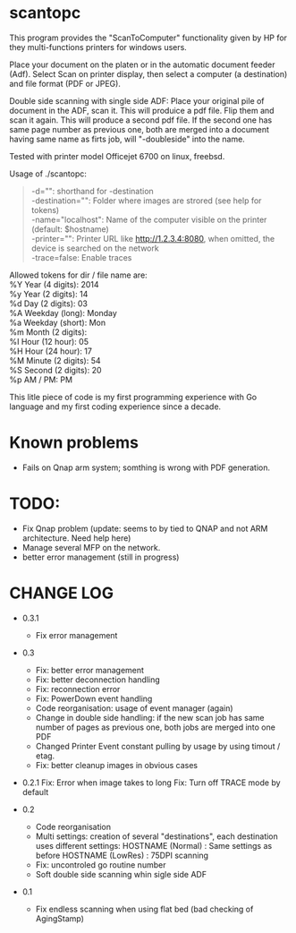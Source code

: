 scantopc
==========

This program provides the "ScanToComputer" functionality given by HP for they multi-functions printers for windows users.

Place your document on the platen or in the automatic document feeder (Adf). Select Scan on printer display, then select a computer (a destination) and file format (PDF or JPEG).

Double side scanning with single side ADF: 
Place your original pile of document in the ADF, scan it. This will produice a pdf file.
Flip them and scan it again. This will produce a second pdf file. If the second one has same page number as previous one, both are merged into a document having same name as firts job, will "-doubleside" into the name.



Tested with printer model Officejet 6700 on linux, freebsd.


Usage of ./scantopc:  
>   -d="": shorthand for -destination  
>   -destination="": Folder where images are strored (see help for tokens)  
>   -name="localhost": Name of the computer visible on the printer (default: $hostname)  
>   -printer="": Printer URL like http://1.2.3.4:8080, when omitted, the device is searched on the network  
>   -trace=false: Enable traces  

Allowed tokens for dir / file name are:  
	%Y  Year (4 digits):      2014  
	%y  Year (2 digits):      14	     
	%d  Day (2 digits):       03  
	%A  Weekday (long):       Monday  
	%a  Weekday (short):      Mon  
	%m  Month (2 digits):       
	%I  Hour (12 hour):       05  
	%H  Hour (24 hour):       17  
	%M  Minute (2 digits):    54  
	%S  Second (2 digits):    20  
	%p  AM / PM:              PM  


This litle piece of code is my first programming experience with Go language and my first coding experience since a decade.

# Known problems
- Fails on Qnap arm system; somthing is wrong with PDF generation.

# TODO: 
- Fix Qnap problem (update: seems to by tied to QNAP and not ARM architecture. Need help here)
- Manage several MFP on the network.
- better error management (still in progress)

# CHANGE LOG
* 0.3.1
	- Fix error management 
* 0.3
	- Fix: better error management 
	- Fix: better deconnection handling  
	- Fix: reconnection error  
	- Fix: PowerDown event handling  
	- Code reorganisation: usage of event manager (again)  
	- Change in double side handling: if the new scan job has same number of pages as previous one, both jobs are merged into one PDF  
	- Changed Printer Event constant pulling by usage by using timout / etag.  
	- Fix: better cleanup images in obvious cases
	 
* 0.2.1
	Fix: Error when image takes to long
	Fix: Turn off TRACE mode by default 
* 0.2
	- Code reorganisation
	- Multi settings: creation of several "destinations", each destination uses different settings:
		HOSTNAME (Normal) : Same settings as before
		HOSTNAME (LowRes) : 75DPI scanning 
	- Fix: uncontroled go routine number
	- Soft double side scanning whin sigle side ADF
* 0.1
	- Fix endless scanning when using flat bed (bad checking of AgingStamp)

